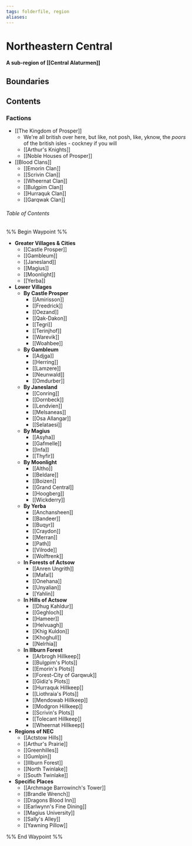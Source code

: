 ```yaml
---
tags: folderfile, region
aliases:
---
```

# Northeastern Central
#### A sub-region of [[Central Alaturmen]]
## Boundaries
## Contents
### Factions
- [[The Kingdom of Prosper]]
	- We're all british over here, but like, not posh, like, yknow, the *poors* of the british isles - cockney if you will
	- [[Arthur's Knights]]
	- [[Noble Houses of Prosper]]
- [[Blood Clans]]
	- [[Emorin Clan]]
	- [[Scrivin Clan]]
	- [[Wheernat Clan]]
	- [[Bulgpim Clan]]
	- [[Hurraquk Clan]]
	- [[Garqwak Clan]]

###### Table of Contents
%% Begin Waypoint %%
- **Greater Villages & Cities**
	- [[Castle Prosper]]
	- [[Gambleum]]
	- [[Janesland]]
	- [[Magius]]
	- [[Moonlight]]
	- [[Yerba]]
- **Lower Villages**
	- **By Castle Prosper**
		- [[Amirisson]]
		- [[Freedrick]]
		- [[Oezand]]
		- [[Qak-Dakon]]
		- [[Tegri]]
		- [[Terinjhof]]
		- [[Warevik]]
		- [[Woahbee]]
	- **By Gambleum**
		- [[Adjga]]
		- [[Herring]]
		- [[Lamzere]]
		- [[Neunwald]]
		- [[Omdurber]]
	- **By Janesland**
		- [[Conring]]
		- [[Dornbeck]]
		- [[Lendvien]]
		- [[Melsaneas]]
		- [[Osa Allangar]]
		- [[Selataesi]]
	- **By Magius**
		- [[Asyha]]
		- [[Gafmelle]]
		- [[Infa]]
		- [[Thyfir]]
	- **By Moonlight**
		- [[Altho]]
		- [[Beldare]]
		- [[Boizen]]
		- [[Grand Central]]
		- [[Hoogberg]]
		- [[Wickderry]]
	- **By Yerba**
		- [[Anchansheen]]
		- [[Bandeer]]
		- [[Buqyr]]
		- [[Craydon]]
		- [[Merran]]
		- [[Path]]
		- [[Vilrode]]
		- [[Wolftrenk]]
	- **In Forests of Actsow**
		- [[Anren Ungrith]]
		- [[Mafal]]
		- [[Onehana]]
		- [[Unyalian]]
		- [[Yahlin]]
	- **In Hills of Actsow**
		- [[Dhug Kahldur]]
		- [[Geghloch]]
		- [[Hameer]]
		- [[Helvuagh]]
		- [[Khig Kuldon]]
		- [[Khoghull]]
		- [[Nelrhia]]
	- **In Illburn Forest**
		- [[Arbrogh Hillkeep]]
		- [[Bulgpim's Plots]]
		- [[Emorin's Plots]]
		- [[Forest-City of Garqwuk]]
		- [[Gidiz's Plots]]
		- [[Hurraquk Hillkeep]]
		- [[Liothraia's Plots]]
		- [[Mendowab Hillkeep]]
		- [[Modgron Hillkeep]]
		- [[Scrivin's Plots]]
		- [[Tolecant Hillkeep]]
		- [[Wheernat Hillkeep]]
- **Regions of NEC**
	- [[Actstow Hills]]
	- [[Arthur's Prairie]]
	- [[Greenhilles]]
	- [[Gumlpin]]
	- [[Illburn Forest]]
	- [[North Twinlake]]
	- [[South Twinlake]]
- **Specific Places**
	- [[Archmage Barrowinch's Tower]]
	- [[Brandle Wrench]]
	- [[Dragons Blood Inn]]
	- [[Earlwynn's Fine Dining]]
	- [[Magius University]]
	- [[Sally's Alley]]
	- [[Yawning Pillow]]

%% End Waypoint %%
